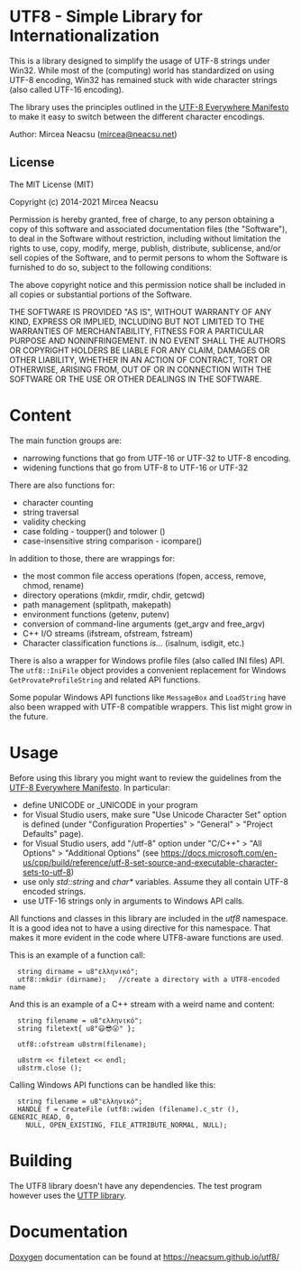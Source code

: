 ﻿UTF8 - Simple Library for Internationalization
=============================================

This is a library designed to simplify the usage of UTF-8 strings under Win32.
While most of the (computing) world has standardized on using UTF-8 encoding,
Win32 has remained stuck with wide character strings (also called UTF-16 encoding).

The library uses the principles outlined in the [UTF-8 Everywhere Manifesto](http://utf8everywhere.org/) to make it easy to switch between the different character encodings.



Author:
Mircea Neacsu (mircea@neacsu.net)

## License ##

The MIT License (MIT)
 
Copyright (c) 2014-2021 Mircea Neacsu

Permission is hereby granted, free of charge, to any person obtaining a copy
of this software and associated documentation files (the "Software"), to deal
in the Software without restriction, including without limitation the rights
to use, copy, modify, merge, publish, distribute, sublicense, and/or sell
copies of the Software, and to permit persons to whom the Software is
furnished to do so, subject to the following conditions:

The above copyright notice and this permission notice shall be included in all
copies or substantial portions of the Software.

THE SOFTWARE IS PROVIDED "AS IS", WITHOUT WARRANTY OF ANY KIND, EXPRESS OR
IMPLIED, INCLUDING BUT NOT LIMITED TO THE WARRANTIES OF MERCHANTABILITY,
FITNESS FOR A PARTICULAR PURPOSE AND NONINFRINGEMENT. IN NO EVENT SHALL THE
AUTHORS OR COPYRIGHT HOLDERS BE LIABLE FOR ANY CLAIM, DAMAGES OR OTHER
LIABILITY, WHETHER IN AN ACTION OF CONTRACT, TORT OR OTHERWISE, ARISING FROM,
OUT OF OR IN CONNECTION WITH THE SOFTWARE OR THE USE OR OTHER DEALINGS IN THE
SOFTWARE.

# Content #
The main function groups are:
- narrowing functions that go from UTF-16 or UTF-32 to UTF-8 encoding.
- widening functions that go from UTF-8 to UTF-16 or UTF-32

There are also functions for:
- character counting
- string traversal
- validity checking
- case folding - toupper() and tolower ()
- case-insensitive string comparison - icompare()

In addition to those, there are wrappings for:
- the most common file access operations (fopen, access, remove, chmod,
  rename)
- directory operations (mkdir, rmdir, chdir, getcwd)
- path management (splitpath, makepath)
- environment functions (getenv, putenv)
- conversion of command-line arguments (get_argv and free_argv)
- C++ I/O streams (ifstream, ofstream, fstream)
- Character classification functions *is...* (isalnum, isdigit, etc.)

There is also a wrapper for Windows profile files (also called INI files) API.
The <code>utf8::IniFile</code> object provides a convenient replacement for
Windows <code>GetProvateProfileString</code> and related API functions.

Some popular Windows API functions like <code>MessageBox</code> and
<code>LoadString</code> have also been wrapped with UTF-8 compatible wrappers.
This list might grow in the future.

# Usage #
Before using this library you might want to review the guidelines from the
[UTF-8 Everywhere Manifesto](http://utf8everywhere.org/). In particular:
- define UNICODE or _UNICODE in your program
- for Visual Studio users, make sure "Use Unicode Character Set" option is defined
  (under "Configuration Properties" > "General" > "Project Defaults" page).
- for Visual Studio users, add "/utf-8" option under "C/C++" > "All Options" >
  "Additional Options" (see https://docs.microsoft.com/en-us/cpp/build/reference/utf-8-set-source-and-executable-character-sets-to-utf-8)
- use only *std::string* and *char\** variables. Assume they all contain UTF-8
  encoded strings.
- use UTF-16 strings only in arguments to Windows API calls.

All functions and classes in this library are included in the *utf8* namespace.
It is a good idea not to have a using directive for this namespace. That makes it
more evident in the code where UTF8-aware functions are used.

This is an example of a function call:
````
  string dirname = u8"ελληνικό";
  utf8::mkdir (dirname);   //create a directory with a UTF8-encoded name
````
And this is an example of a C++ stream with a weird name and content:
````
  string filename = u8"ελληνικό";
  string filetext{ u8"😃😎😛" };

  utf8::ofstream u8strm(filename);

  u8strm << filetext << endl;
  u8strm.close ();
````
Calling Windows API functions can be handled like this:
````
  string filename = u8"ελληνικό";
  HANDLE f = CreateFile (utf8::widen (filename).c_str (), GENERIC_READ, 0,
    NULL, OPEN_EXISTING, FILE_ATTRIBUTE_NORMAL, NULL);
````
 
# Building #
The UTF8 library doesn't have any dependencies. The test program however uses
the [UTTP library](https://github.com/neacsum/utpp).


# Documentation #
[Doxygen](http://www.doxygen.nl/) documentation can be found at https://neacsum.github.io/utf8/


